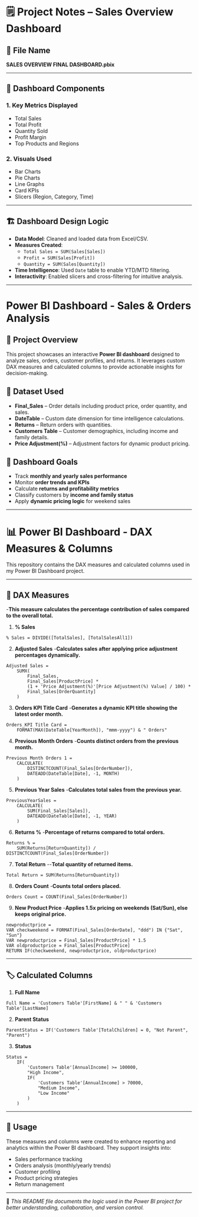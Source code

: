 # 🗒️ Project Notes – Sales Overview Dashboard

## 📁 File Name
**SALES OVERVIEW FINAL DASHBOARD.pbix**

---

## 🧩 Dashboard Components

### 1. Key Metrics Displayed
- Total Sales
- Total Profit
- Quantity Sold
- Profit Margin
- Top Products and Regions

### 2. Visuals Used
- Bar Charts
- Pie Charts
- Line Graphs
- Card KPIs
- Slicers (Region, Category, Time)

---

## 🏗️ Dashboard Design Logic

- **Data Model**: Cleaned and loaded data from Excel/CSV.
- **Measures Created**: 
  - `Total Sales = SUM(Sales[Sales])`
  - `Profit = SUM(Sales[Profit])`
  - `Quantity = SUM(Sales[Quantity])`
- **Time Intelligence**: Used `Date` table to enable YTD/MTD filtering.
- **Interactivity**: Enabled slicers and cross-filtering for intuitive analysis.

---
# Power BI Dashboard - Sales & Orders Analysis  

## 📌 Project Overview  
This project showcases an interactive **Power BI dashboard** designed to analyze sales, orders, customer profiles, and returns. It leverages custom DAX measures and calculated columns to provide actionable insights for decision-making.  

## 📂 Dataset Used  
- **Final_Sales** – Order details including product price, order quantity, and sales.  
- **DateTable** – Custom date dimension for time intelligence calculations.  
- **Returns** – Return orders with quantities.  
- **Customers Table** – Customer demographics, including income and family details.  
- **Price Adjustment(%)** – Adjustment factors for dynamic product pricing.  

## 🎯 Dashboard Goals  
- Track **monthly and yearly sales performance**  
- Monitor **order trends and KPIs**  
- Calculate **returns and profitability metrics**  
- Classify customers by **income and family status**  
- Apply **dynamic pricing logic** for weekend sales  

---

# 📊 Power BI Dashboard - DAX Measures & Columns  

This repository contains the DAX measures and calculated columns used in my Power BI Dashboard project.

---

## 🧮 DAX Measures
-**This measure calculates the percentage contribution of sales compared to the overall total.**

1. **% Sales**
```DAX
% Sales = DIVIDE([TotalSales], [TotalSalesAll1])
```

2. **Adjusted Sales**
 -**Calculates sales after applying price adjustment percentages dynamically.**
```DAX
Adjusted Sales = 
    SUMX(
        Final_Sales,
        Final_Sales[ProductPrice] * 
        (1 + 'Price Adjustment(%)'[Price Adjustment(%) Value] / 100) * 
        Final_Sales[OrderQuantity]
    )
```

3. **Orders KPI Title Card**
-**Generates a dynamic KPI title showing the latest order month.**
```DAX
Orders_KPI Title Card = 
    FORMAT(MAX(DateTable[YearMonth]), "mmm-yyyy") & " Orders"
```

4. **Previous Month Orders**
-**Counts distinct orders from the previous month.**
```DAX
Previous Month Orders 1 = 
    CALCULATE(
        DISTINCTCOUNT(Final_Sales[OrderNumber]),
        DATEADD(DateTable[Date], -1, MONTH)
    )
```

5. **Previous Year Sales**
-**Calculates total sales from the previous year.**
```DAX
PreviousYearSales =
    CALCULATE(
        SUM(Final_Sales[Sales]),
        DATEADD(DateTable[Date], -1, YEAR)
    )
```

6. **Returns %**
-**Percentage of returns compared to total orders.**
```DAX
Returns % = 
    SUM(Returns[ReturnQuantity]) / DISTINCTCOUNT(Final_Sales[OrderNumber])
```

7. **Total Return**
--**Total quantity of returned items.**
```DAX
Total Return = SUM(Returns[ReturnQuantity])
```

8. **Orders Count**
-**Counts total orders placed.**
```DAX
Orders Count = COUNT(Final_Sales[OrderNumber])
```

9. **New Product Price**
-**Applies 1.5x pricing on weekends (Sat/Sun), else keeps original price.**
```DAX
newproductprice =
VAR checkweekend = FORMAT(Final_Sales[OrderDate], "ddd") IN {"Sat", "Sun"}
VAR newproductprice = Final_Sales[ProductPrice] * 1.5
VAR oldproductprice = Final_Sales[ProductPrice]
RETURN IF(checkweekend, newproductprice, oldproductprice)
```

---

## 🏷️ Calculated Columns

1. **Full Name**
```DAX
Full Name = 'Customers Table'[FirstName] & " " & 'Customers Table'[LastName]
```

2. **Parent Status**
```DAX
ParentStatus = IF('Customers Table'[TotalChildren] = 0, "Not Parent", "Parent")
```

3. **Status**
```DAX
Status = 
    IF(
        'Customers Table'[AnnualIncome] >= 100000, 
        "High Income", 
        IF(
            'Customers Table'[AnnualIncome] > 70000, 
            "Medium Income", 
            "Low Income"
        )
    )
```

---

## 🚀 Usage

These measures and columns were created to enhance reporting and analytics within the Power BI dashboard. They support insights into:

- Sales performance tracking  
- Orders analysis (monthly/yearly trends)  
- Customer profiling  
- Product pricing strategies  
- Return management  

---

📌 *This README file documents the logic used in the Power BI project for better understanding, collaboration, and version control.*
